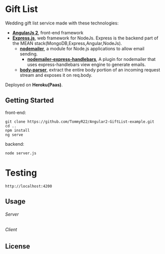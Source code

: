 # Gift List

Wedding gift list service made with these technologies:
* **[AngularJs 2](https://angularjs.org/)**, front-end framework
* **[Express.js](http://expressjs.com/)**, web framework for NodeJs. Express is the backend part of the MEAN stack(MongoDB,Express,Angular,NodeJs).
  * **[nodemailer](https://nodemailer.com/about/)**, a module for Node.js applications to allow email sending.
    * **[nodemailer-express-handlebars](https://github.com/yads/nodemailer-express-handlebars)**, A plugin for nodemailer that  uses express-handlebars view engine to generate emails.
  * **[body-parser](https://github.com/expressjs/body-parser)**, extract the entire body portion of an incoming request stream and exposes it on req.body.



Deployed on **Heroku(Paas)**.

## Getting Started

front-end:
```
git clone https://github.com/TommyR22/Angular2-GiftList-example.git
cd ..
npm install
ng serve
```

backend:
```
node server.js
```

# Testing

```
http://localhost:4200
```

## Usage

###### Server

###### Client


## License
[id]: https://github.com/TommyR22/Angular2-GiftList-example/blob/master/README.md "MIT"

